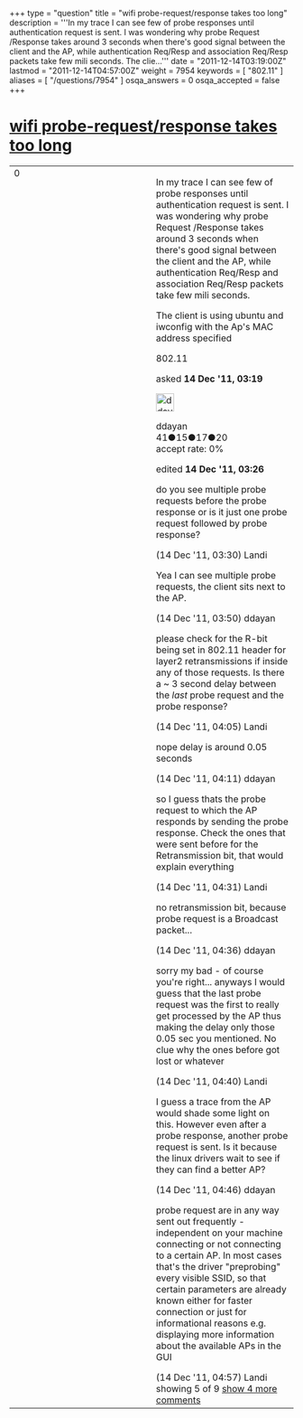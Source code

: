 +++
type = "question"
title = "wifi probe-request/response takes too long"
description = '''In my trace I can see few of probe responses until authentication request is sent. I was wondering why probe Request /Response takes around 3 seconds when there&#x27;s good signal between the client and the AP, while authentication Req/Resp and association Req/Resp packets take few mili seconds. The clie...'''
date = "2011-12-14T03:19:00Z"
lastmod = "2011-12-14T04:57:00Z"
weight = 7954
keywords = [ "802.11" ]
aliases = [ "/questions/7954" ]
osqa_answers = 0
osqa_accepted = false
+++

<div class="headNormal">

# [wifi probe-request/response takes too long](/questions/7954/wifi-probe-requestresponse-takes-too-long)

</div>

<div id="main-body">

<div id="askform">

<table id="question-table" style="width:100%;"><colgroup><col style="width: 50%" /><col style="width: 50%" /></colgroup><tbody><tr class="odd"><td style="width: 30px; vertical-align: top"><div class="vote-buttons"><span id="post-7954-upvote" class="ajax-command post-vote up" rel="nofollow" title="I like this post (click again to cancel)"> </span><div id="post-7954-score" class="post-score" title="current number of votes">0</div><span id="post-7954-downvote" class="ajax-command post-vote down" rel="nofollow" title="I dont like this post (click again to cancel)"> </span> <span id="favorite-mark" class="ajax-command favorite-mark" rel="nofollow" title="mark/unmark this question as favorite (click again to cancel)"> </span><div id="favorite-count" class="favorite-count"></div></div></td><td><div id="item-right"><div class="question-body"><p>In my trace I can see few of probe responses until authentication request is sent. I was wondering why probe Request /Response takes around 3 seconds when there's good signal between the client and the AP, while authentication Req/Resp and association Req/Resp packets take few mili seconds.</p><p>The client is using ubuntu and iwconfig with the Ap's MAC address specified</p></div><div id="question-tags" class="tags-container tags"><span class="post-tag tag-link-802.11" rel="tag" title="see questions tagged &#39;802.11&#39;">802.11</span></div><div id="question-controls" class="post-controls"></div><div class="post-update-info-container"><div class="post-update-info post-update-info-user"><p>asked <strong>14 Dec '11, 03:19</strong></p><img src="https://secure.gravatar.com/avatar/5d64d21de6598960bf2db61f1ca705cc?s=32&amp;d=identicon&amp;r=g" class="gravatar" width="32" height="32" alt="ddayan&#39;s gravatar image" /><p><span>ddayan</span><br />
<span class="score" title="41 reputation points">41</span><span title="15 badges"><span class="badge1">●</span><span class="badgecount">15</span></span><span title="17 badges"><span class="silver">●</span><span class="badgecount">17</span></span><span title="20 badges"><span class="bronze">●</span><span class="badgecount">20</span></span><br />
<span class="accept_rate" title="Rate of the user&#39;s accepted answers">accept rate:</span> <span title="ddayan has no accepted answers">0%</span></p></div><div class="post-update-info post-update-info-edited"><p><span> edited <strong>14 Dec '11, 03:26</strong> </span></p></div></div><div id="comments-container-7954" class="comments-container"><span id="7956"></span><div id="comment-7956" class="comment"><div id="post-7956-score" class="comment-score"></div><div class="comment-text"><p>do you see multiple probe requests before the probe response or is it just one probe request followed by probe response?</p></div><div id="comment-7956-info" class="comment-info"><span class="comment-age">(14 Dec '11, 03:30)</span> <span class="comment-user userinfo">Landi</span></div></div><span id="7958"></span><div id="comment-7958" class="comment"><div id="post-7958-score" class="comment-score"></div><div class="comment-text"><p>Yea I can see multiple probe requests, the client sits next to the AP.</p></div><div id="comment-7958-info" class="comment-info"><span class="comment-age">(14 Dec '11, 03:50)</span> <span class="comment-user userinfo">ddayan</span></div></div><span id="7960"></span><div id="comment-7960" class="comment"><div id="post-7960-score" class="comment-score"></div><div class="comment-text"><p>please check for the R-bit being set in 802.11 header for layer2 retransmissions if inside any of those requests. Is there a ~ 3 second delay between the <em>last</em> probe request and the probe response?</p></div><div id="comment-7960-info" class="comment-info"><span class="comment-age">(14 Dec '11, 04:05)</span> <span class="comment-user userinfo">Landi</span></div></div><span id="7961"></span><div id="comment-7961" class="comment"><div id="post-7961-score" class="comment-score"></div><div class="comment-text"><p>nope delay is around 0.05 seconds</p></div><div id="comment-7961-info" class="comment-info"><span class="comment-age">(14 Dec '11, 04:11)</span> <span class="comment-user userinfo">ddayan</span></div></div><span id="7962"></span><div id="comment-7962" class="comment"><div id="post-7962-score" class="comment-score"></div><div class="comment-text"><p>so I guess thats the probe request to which the AP responds by sending the probe response. Check the ones that were sent before for the Retransmission bit, that would explain everything</p></div><div id="comment-7962-info" class="comment-info"><span class="comment-age">(14 Dec '11, 04:31)</span> <span class="comment-user userinfo">Landi</span></div></div><span id="7963"></span><div id="comment-7963" class="comment not_top_scorer"><div id="post-7963-score" class="comment-score"></div><div class="comment-text"><p>no retransmission bit, because probe request is a Broadcast packet...</p></div><div id="comment-7963-info" class="comment-info"><span class="comment-age">(14 Dec '11, 04:36)</span> <span class="comment-user userinfo">ddayan</span></div></div><span id="7964"></span><div id="comment-7964" class="comment not_top_scorer"><div id="post-7964-score" class="comment-score"></div><div class="comment-text"><p>sorry my bad - of course you're right... anyways I would guess that the last probe request was the first to really get processed by the AP thus making the delay only those 0.05 sec you mentioned. No clue why the ones before got lost or whatever</p></div><div id="comment-7964-info" class="comment-info"><span class="comment-age">(14 Dec '11, 04:40)</span> <span class="comment-user userinfo">Landi</span></div></div><span id="7965"></span><div id="comment-7965" class="comment not_top_scorer"><div id="post-7965-score" class="comment-score"></div><div class="comment-text"><p>I guess a trace from the AP would shade some light on this. However even after a probe response, another probe request is sent. Is it because the linux drivers wait to see if they can find a better AP?</p></div><div id="comment-7965-info" class="comment-info"><span class="comment-age">(14 Dec '11, 04:46)</span> <span class="comment-user userinfo">ddayan</span></div></div><span id="7966"></span><div id="comment-7966" class="comment not_top_scorer"><div id="post-7966-score" class="comment-score"></div><div class="comment-text"><p>probe request are in any way sent out frequently - independent on your machine connecting or not connecting to a certain AP. In most cases that's the driver "preprobing" every visible SSID, so that certain parameters are already known either for faster connection or just for informational reasons e.g. displaying more information about the available APs in the GUI</p></div><div id="comment-7966-info" class="comment-info"><span class="comment-age">(14 Dec '11, 04:57)</span> <span class="comment-user userinfo">Landi</span></div></div></div><div id="comment-tools-7954" class="comment-tools"><span class="comments-showing"> showing 5 of 9 </span> <a href="#" class="show-all-comments-link">show 4 more comments</a></div><div class="clear"></div><div id="comment-7954-form-container" class="comment-form-container"></div><div class="clear"></div></div></td></tr></tbody></table>

</div>

</div>

